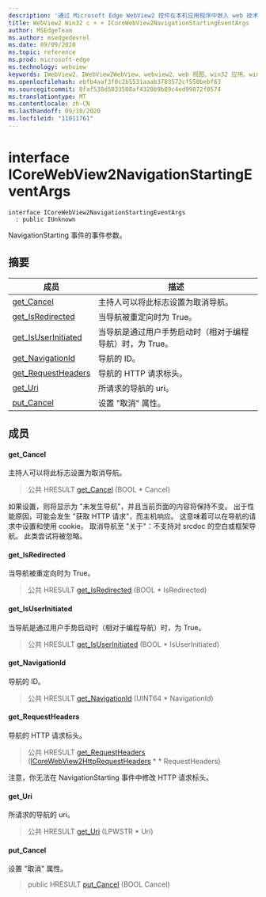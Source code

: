 ```yaml
---
description: '通过 Microsoft Edge WebView2 控件在本机应用程序中嵌入 web 技术 (HTML、CSS 和 JavaScript) '
title: WebView2 Win32 c + + ICoreWebView2NavigationStartingEventArgs
author: MSEdgeTeam
ms.author: msedgedevrel
ms.date: 09/09/2020
ms.topic: reference
ms.prod: microsoft-edge
ms.technology: webview
keywords: IWebView2、IWebView2WebView、webview2、web 视图、win32 应用、win32、edge、ICoreWebView2、ICoreWebView2Controller、浏览器控件、边缘 html、ICoreWebView2NavigationStartingEventArgs
ms.openlocfilehash: ebfb4aaf3f0c2b5531aaab3783572cf550bebf83
ms.sourcegitcommit: 0faf538d5033508af4320b9b89c4ed99872f0574
ms.translationtype: MT
ms.contentlocale: zh-CN
ms.lasthandoff: 09/10/2020
ms.locfileid: "11011761"
---
```

# interface ICoreWebView2NavigationStartingEventArgs 

```
interface ICoreWebView2NavigationStartingEventArgs
  : public IUnknown
```

NavigationStarting 事件的事件参数。

## 摘要

 成员                        | 描述
--------------------------------|---------------------------------------------
[get_Cancel](#get_cancel) | 主持人可以将此标志设置为取消导航。
[get_IsRedirected](#get_isredirected) | 当导航被重定向时为 True。
[get_IsUserInitiated](#get_isuserinitiated) | 当导航是通过用户手势启动时（相对于编程导航）时，为 True。
[get_NavigationId](#get_navigationid) | 导航的 ID。
[get_RequestHeaders](#get_requestheaders) | 导航的 HTTP 请求标头。
[get_Uri](#get_uri) | 所请求的导航的 uri。
[put_Cancel](#put_cancel) | 设置 "取消" 属性。

## 成员

#### get_Cancel 

主持人可以将此标志设置为取消导航。

> 公共 HRESULT [get_Cancel](#get_cancel) (BOOL * Cancel) 

如果设置，则将显示为 "未发生导航"，并且当前页面的内容将保持不变。 出于性能原因，可能会发生 "获取 HTTP 请求"，而主机响应。 这意味着可以在导航的请求中设置和使用 cookie。 取消导航至 "关于"：不支持对 srcdoc 的空白或框架导航。 此类尝试将被忽略。

#### get_IsRedirected 

当导航被重定向时为 True。

> 公共 HRESULT [get_IsRedirected](#get_isredirected) (BOOL * IsRedirected) 

#### get_IsUserInitiated 

当导航是通过用户手势启动时（相对于编程导航）时，为 True。

> 公共 HRESULT [get_IsUserInitiated](#get_isuserinitiated) (BOOL * IsUserInitiated) 

#### get_NavigationId 

导航的 ID。

> 公共 HRESULT [get_NavigationId](#get_navigationid) (UINT64 * NavigationId) 

#### get_RequestHeaders 

导航的 HTTP 请求标头。

> 公共 HRESULT [get_RequestHeaders](#get_requestheaders) ([ICoreWebView2HttpRequestHeaders](icorewebview2httprequestheaders.md) * * RequestHeaders) 

注意，你无法在 NavigationStarting 事件中修改 HTTP 请求标头。

#### get_Uri 

所请求的导航的 uri。

> 公共 HRESULT [get_Uri](#get_uri) (LPWSTR * Uri) 

#### put_Cancel 

设置 "取消" 属性。

> public HRESULT [put_Cancel](#put_cancel) (BOOL Cancel) 

